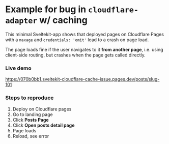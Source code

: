 # Example for bug in `cloudflare-adapter` w/ caching

This minimal Sveltekit-app shows that deployed pages on Cloudflare Pages with a `maxage` and `credentials: 'omit'` lead to a crash on page load.

The page loads fine if the user navigates to it **from another page**, i.e. using client-side routing, but crashes when the page gets called directly.

### Live demo

https://070b0bb1.sveltekit-cloudflare-cache-issue.pages.dev/posts/slug-101

### Steps to reproduce

1. Deploy on Cloudflare pages
2. Go to landing page
3. Click **Posts Page**
4. Click **Open posts detail page**
5. Page loads
6. Reload, see error
